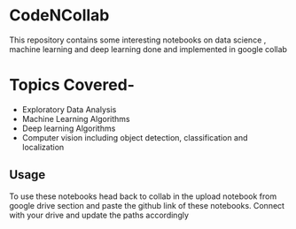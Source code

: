 # CodeNCollab
This repository contains some interesting notebooks on data science , machine learning and deep learning done and implemented in google collab

# Topics Covered-
- Exploratory Data Analysis
- Machine Learning Algorithms
- Deep learning Algorithms
- Computer vision including object detection, classification and localization


## Usage
To use these notebooks head back to collab in the upload notebook from google drive section and paste the github link of these notebooks.
Connect with your drive and update the paths accordingly
